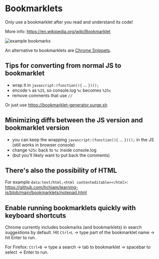 # Bookmarklets

Only use a bookmarklet after you read and understand its code!

More info: https://en.wikipedia.org/wiki/Bookmarklet

![example bookmarks](ExampleBookmarks.png)

An alternative to bookmarklets are [Chrome Snippets](https://developer.chrome.com/docs/devtools/javascript/snippets/).

## Tips for converting from normal JS to bookmarklet

- wrap it in `javascript:(function(){` … `})();`
- encode `%` as `%25`, so console.log `%c` becomes `%25c`
- remove comments that use `//`

Or just use https://bookmarklet-generator.surge.sh

## Minimizing diffs between the JS version and bookmarklet version

- you can keep the wrapping `javascript:(function(){` … `})();` in the JS (still works in browser console)
- change `%25c` back to `%c` inside console.log
- (but you’ll likely want to put back the comments)

## There's also the possibility of HTML

For example `data:text/html,<html contenteditable></html>`: https://github.com/hchiam/learning-js/blob/main/bookmarklets/notepad.html

## Enable running bookmarklets quickly with keyboard shortcuts

Chrome currently includes bookmarks (and bookmarklets) in search suggestions by default. Hit `Ctrl+L` -> type part of the bookmarklet name -> hit Enter to run.

For Firefox: `Ctrl+B` -> type a search -> tab to bookmarklet -> spacebar to select -> Enter to run.
